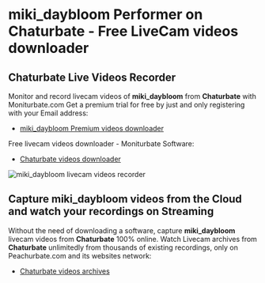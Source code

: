# miki_daybloom Performer on Chaturbate - Free LiveCam videos downloader

## Chaturbate Live Videos Recorder

Monitor and record livecam videos of **miki_daybloom** from **Chaturbate** with Moniturbate.com
Get a premium trial for free by just and only registering with your Email address:
* [miki_daybloom Premium videos downloader](https://moniturbate.com/request-demo-licence-key.html)

Free livecam videos downloader - Moniturbate Software:
* [Chaturbate videos downloader](https://moniturbate.com/moniturbate-download-software.html)

![miki_daybloom livecam videos recorder](https://peachurnet.com/templates/moniturbate-software.png)


## Capture miki_daybloom videos from the Cloud and watch your recordings on Streaming

Without the need of downloading a software, capture **miki_daybloom** livecam videos from **Chaturbate** 100% online.
Watch Livecam archives from **Chaturbate** unlimitedly from thousands of existing recordings, only on Peachurbate.com and its websites network:
* [Chaturbate videos archives](https://peachurnet.com/)
